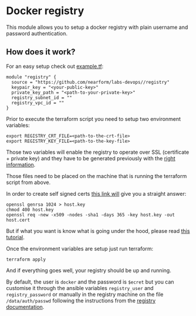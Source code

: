 # Docker registry
This module allows you to setup a docker registry with plain username and password
authentication.

## How does it work?

For an easy setup check out [example.tf](./example.tf):
```
module "registry" {
  source = "https://github.com/nearform/labs-devops//registry"
  keypair_key = "<your-public-key>"
  private_key_path = "<path-to-your-private-key>"
  registry_subnet_id = ""
  registry_vpc_id = ""
}
```

Prior to execute the terraform script you need to setup two environment variables:
```
export REGISTRY_CRT_FILE=<path-to-the-crt-file>
export REGISTRY_KEY_FILE=<path-to-the-key-file>
```
Those two variables will enable the registry to operate over SSL (certificate + private key)
and they have to be generated previously with the [right information](https://docs.docker.com/registry/deploying/).

Those files need to be placed on the machine that is running the terraform script
from above.

In order to create self signed certs [this link will](http://serverfault.com/questions/224122/what-is-crt-and-key-and-how-can-i-generate-them) give you a straight answer:
```
openssl genrsa 1024 > host.key
chmod 400 host.key
openssl req -new -x509 -nodes -sha1 -days 365 -key host.key -out host.cert
```
But if what you want is know what is going under the hood, please read [this tutorial](http://www.thegeekstuff.com/2009/07/linux-apache-mod-ssl-generate-key-csr-crt-file/).

Once the environment variables are setup just run terraform:
```
terraform apply
```

And if everything goes well, your registry should be up and running.

By default, the user is `docker` and the password is `$ecret` but you can customise
it through the ansible variables `registry_user` and `registry_password` or manually
in the registry machine on the file `/data/auth/passwd` following the instructions
from the [registry documentation](https://docs.docker.com/registry/deploying/).

